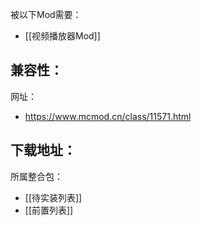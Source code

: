 被以下Mod需要：
- [[视频播放器Mod]]

兼容性：
- 

网址：
- https://www.mcmod.cn/class/11571.html

下载地址：
- 

所属整合包：
- [[待实装列表]]
- [[前置列表]]
